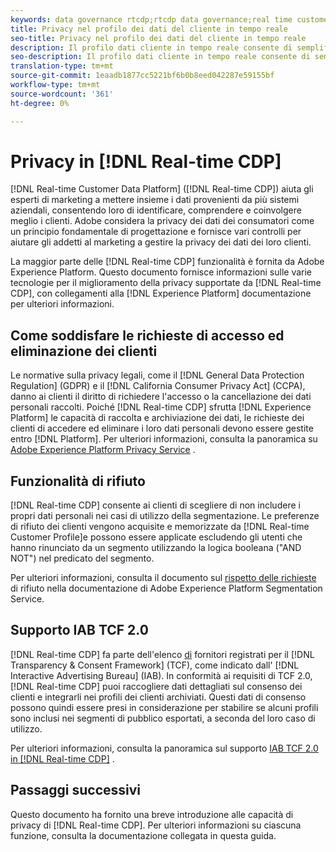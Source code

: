 ```yaml
---
keywords: data governance rtcdp;rtcdp data governance;real time customer data profile data governance;privacy rtcdp;rtcdp privacy
title: Privacy nel profilo dei dati del cliente in tempo reale
seo-title: Privacy nel profilo dei dati del cliente in tempo reale
description: Il profilo dati cliente in tempo reale consente di semplificare il processo di mantenimento delle operazioni sui dati conformi alle normative sulla privacy.
seo-description: Il profilo dati cliente in tempo reale consente di semplificare il processo di mantenimento delle operazioni sui dati conformi alle normative sulla privacy.
translation-type: tm+mt
source-git-commit: 1eaadb1877cc5221bf6b0b8eed042287e59155bf
workflow-type: tm+mt
source-wordcount: '361'
ht-degree: 0%

---
```



# Privacy in [!DNL Real-time CDP]

[!DNL Real-time Customer Data Platform] ([!DNL Real-time CDP]) aiuta gli esperti di marketing a mettere insieme i dati provenienti da più sistemi aziendali, consentendo loro di identificare, comprendere e coinvolgere meglio i clienti.  Adobe considera la privacy dei dati dei consumatori come un principio fondamentale di progettazione e fornisce vari controlli per aiutare gli addetti al marketing a gestire la privacy dei dati dei loro clienti.

La maggior parte delle [!DNL Real-time CDP] funzionalità è fornita da Adobe Experience Platform. Questo documento fornisce informazioni sulle varie tecnologie per il miglioramento della privacy supportate da [!DNL Real-time CDP], con collegamenti alla [!DNL Experience Platform] documentazione per ulteriori informazioni.

## Come soddisfare le richieste di accesso ed eliminazione dei clienti

Le normative sulla privacy legali, come il [!DNL General Data Protection Regulation] (GDPR) e il [!DNL California Consumer Privacy Act] (CCPA), danno ai clienti il diritto di richiedere l&#39;accesso o la cancellazione dei dati personali raccolti. Poiché [!DNL Real-time CDP] sfrutta [!DNL Experience Platform] le capacità di raccolta e archiviazione dei dati, le richieste dei clienti di accedere ed eliminare i loro dati personali devono essere gestite entro [!DNL Platform]. Per ulteriori informazioni, consulta la panoramica su [Adobe Experience Platform Privacy Service](../../privacy-service/home.md) .

## Funzionalità di rifiuto

[!DNL Real-time CDP] consente ai clienti di scegliere di non includere i propri dati personali nei casi di utilizzo della segmentazione. Le preferenze di rifiuto dei clienti vengono acquisite e memorizzate da [!DNL Real-time Customer Profile]e possono essere applicate escludendo gli utenti che hanno rinunciato da un segmento utilizzando la logica booleana (&quot;AND NOT&quot;) nel predicato del segmento.

Per ulteriori informazioni, consulta il documento sul [rispetto delle richieste](../../segmentation/honoring-opt-outs.md) di rifiuto nella documentazione di Adobe Experience Platform Segmentation Service.

## Supporto IAB TCF 2.0

[!DNL Real-time CDP] fa parte dell&#39;elenco [di](https://iabeurope.eu/vendor-list-tcf-v2-0/) fornitori registrati per il [!DNL Transparency & Consent Framework] (TCF), come indicato dall&#39; [!DNL Interactive Advertising Bureau] (IAB). In conformità ai requisiti di TCF 2.0, [!DNL Real-time CDP] puoi raccogliere dati dettagliati sul consenso dei clienti e integrarli nei profili dei clienti archiviati. Questi dati di consenso possono quindi essere presi in considerazione per stabilire se alcuni profili sono inclusi nei segmenti di pubblico esportati, a seconda del loro caso di utilizzo.

Per ulteriori informazioni, consulta la panoramica sul supporto [IAB TCF 2.0 in [!DNL Real-time CDP]](./iab/overview.md) .

## Passaggi successivi

Questo documento ha fornito una breve introduzione alle capacità di privacy di [!DNL Real-time CDP]. Per ulteriori informazioni su ciascuna funzione, consulta la documentazione collegata in questa guida.